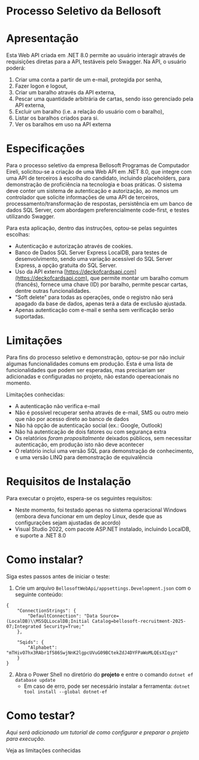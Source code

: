 # Processo Seletivo da Bellosoft

# Apresentação

Esta Web API criada em .NET 8.0 permite ao usuário interagir através de requisições diretas para a API, testáveis pelo Swagger. Na API, o usuário poderá:
1. Criar uma conta a partir de um e-mail, protegida por senha,
2. Fazer logon e logout,
3. Criar um baralho através da API externa,
4. Pescar uma quantidade arbitrária de cartas, sendo isso gerenciado pela API externa,
5. Excluir um baralho (i.e. a relação do usuário com o baralho),
6. Listar os baralhos criados para si.
7. Ver os baralhos em uso na API externa

# Especificações

Para o processo seletivo da empresa Bellosoft Programas de Computador Eireli, solicitou-se a criação de uma Web API em .NET 8.0, que integre com uma API de terceiros à escolha do candidato, incluindo placeholders, para demonstração de proficiência na tecnologia e boas práticas. O sistema deve conter um sistema de autenticação e autorização, ao menos um controlador que solicite informações de uma API de terceiros, processamento/transformação de respostas, persistência em um banco de dados SQL Server, com abordagem preferencialmente code-first, e testes utilizando Swagger.

Para esta aplicação, dentro das instruções, optou-se pelas seguintes escolhas:

- Autenticação e autorização através de cookies.
- Banco de Dados SQL Server Express LocalDB, para testes de desenvolvimento, sendo uma variação acessível do SQL Server Express, a opção gratuita do SQL Server.
- Uso da API externa [https://deckofcardsapi.com](https://deckofcardsapi.com), que permite montar um baralho comum (francês), fornece uma chave (ID) por baralho, permite pescar cartas, dentre outras funcionalidades.
- "Soft delete" para todas as operações, onde o registro não será apagado da base de dados, apenas terá a data de exclusão ajustada.
- Apenas autenticação com e-mail e senha sem verificação serão suportadas.

# Limitações

Para fins do processo seletivo e demonstração, optou-se por não incluir algumas funcionalidades comuns em produção.
Esta é uma lista de funcionalidades que podem ser esperadas, mas precisariam ser adicionadas e configuradas no projeto, não estando opereacionais no momento.

Limitações conhecidas:

- A autenticação não verifica e-mail
- Não é possível recuperar senha através de e-mail, SMS ou outro meio que não por acesso direto ao banco de dados
- Não há opção de autenticação social (ex.: Google, Outlook)
- Não há autenticação de dois fatores ou com segurança extra
- Os relatórios *foram propositalmente* deixados públicos, sem necessitar autenticação, em produção isto não deve acontecer
- O relatório inclui uma versão SQL para demonstração de conhecimento, e uma versão LINQ para demonstração de equivalência

# Requisitos de Instalação

Para executar o projeto, espera-se os seguintes requisitos:

- Neste momento, foi testado apenas no sistema operacional Windows (embora deva funcionar em um deploy Linux, desde que as configurações sejam ajustadas de acordo)
- Visual Studio 2022, com pacote ASP.NET instalado, incluindo LocalDB, e suporte a .NET 8.0

# Como instalar?

Siga estes passos antes de iniciar o teste:

1. Crie um arquivo `BellosoftWebApi/appsettings.Development.json` com o seguinte conteúdo:
```
{
    "ConnectionStrings": {
        "DefaultConnection": "Data Source=(LocalDB)\\MSSQLLocalDB;Initial Catalog=bellosoft-recruitment-2025-07;Integrated Security=True;"
    },
    
    "Sqids": {
        "Alphabet": "mTHivO7hx3RAbr1f586SwjNnK2lgpcUVuG09BCtekZdJ4DYFPaWoMLQEsXIqyz"
    }
}
```
2. Abra o Power Shell no diretório do **projeto** e entre o comando `dotnet ef database update`
    - Em caso de erro, pode ser necessário instalar a ferramenta: `dotnet tool install --global dotnet-ef`

# Como testar?

*Aqui será adicionado um tutorial de como configurar e preparar o projeto para execução*.

Veja as limitações conhecidas